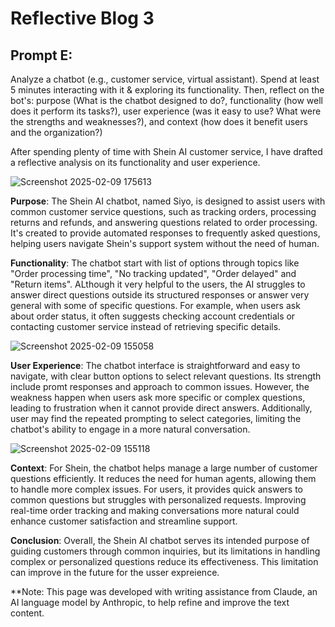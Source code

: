 # Reflective Blog 3

## Prompt E: 

Analyze a chatbot (e.g., customer service, virtual assistant). Spend at least 5 minutes interacting with it & exploring its functionality. Then, reflect on the bot's: purpose (What is the chatbot designed to do?, functionality (how well does it perform its tasks?), user experience (was it easy to use? What were the strengths and weaknesses?), and context (how does it benefit users and the organization?)

After spending plenty of time with Shein AI customer service, I have drafted a reflective analysis on its functionality and user experience.

![Screenshot 2025-02-09 175613](https://github.com/user-attachments/assets/5803b772-1e45-4788-a29f-ef2b445e89de)


**Purpose**: The Shein AI chatbot, named Siyo, is designed to assist users with common customer service questions, such as tracking orders, processing returns and refunds, and answering questions related to order processing. It's created to provide automated responses to frequently asked questions, helping users navigate Shein's support system without the need of human. 

**Functionality**: The chatbot start with list of options through topics like "Order processing time", "No tracking updated", "Order delayed" and "Return items". ALthough it very helpful to the users, the AI struggles to answer direct questions outside its structured responses or answer very general with some of specific questions. For example, when users ask about order status, it often suggests checking account credentials or contacting customer service instead of retrieving specific details.

![Screenshot 2025-02-09 155058](https://github.com/user-attachments/assets/f3a1e66f-ed76-4814-bfba-c822f45c4277)


**User Experience**: The chatbot interface is straightforward and easy to navigate, with clear button options to select relevant questions. Its strength include promt responses and approach to common issues. However, the weakness happen when users ask more specific or complex questions, leading to frustration when it cannot provide direct answers. Additionally, user may find the repeated prompting to select categories, limiting the chatbot's ability to engage in a more natural conversation.

![Screenshot 2025-02-09 155118](https://github.com/user-attachments/assets/679e5e8a-c60e-4f55-a6a3-4cd8f50404b8)

**Context**: For Shein, the chatbot helps manage a large number of customer questions efficiently. It reduces the need for human agents, allowing them to handle more complex issues. For users, it provides quick answers to common questions but struggles with personalized requests. Improving real-time order tracking and making conversations more natural could enhance customer satisfaction and streamline support.

**Conclusion**: Overall, the Shein AI chatbot serves its intended purpose of guiding customers through common inquiries, but its limitations in handling complex or personalized questions reduce its effectiveness. This limitation can improve in the future for the usser expreience.

**Note: This page was developed with writing assistance from Claude, an AI language model by Anthropic, to help refine and improve the text content.
